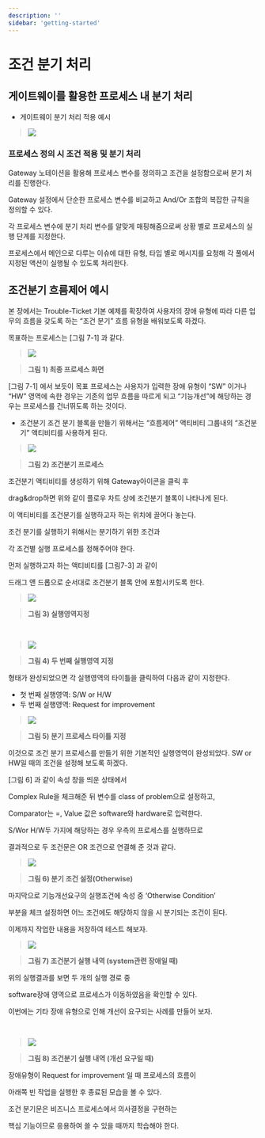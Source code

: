 ```yaml
---
description: ''
sidebar: 'getting-started'
---
```


# 조건 분기 처리

## 게이트웨이를 활용한 프로세스 내 분기 처리

- 게이트웨이 분기 처리 적용 예시

>![](../../../uengine-image/condition.jpeg)

### 프로세스 정의 시 조건 적용 및 분기 처리

Gateway 노테이션을 활용해 프로세스 변수를 정의하고 조건을 설정함으로써 분기 처리를 진행한다.

Gateway 설정에서 단순한 프로세스 변수를 비교하고 And/Or 조합의 복잡한 규칙을 정의할 수 있다.

각 프로세스 변수에 분기 처리 변수를 알맞게 매핑해줌으로써 상황 별로 프로세스의 실행 단계를 지정한다.

프로세스에서 메인으로 다루는 이슈에 대한 유형, 타입 별로 메시지를 요청해 각 풀에서 지정된 액션이 실행될 수 있도록 처리한다.

## 조건분기 흐름제어 예시

본 장에서는 Trouble-Ticket 기본 예제를 확장하여 사용자의 장애 유형에 따라 다른 업무의 흐름을 갖도록 하는 “조건 분기” 흐름 유형을 배워보도록 하겠다.

목표하는 프로세스는 [그림 7-1] 과 같다.

>![](../../../uengine-image/76-1.png)

>**그림 1) 최종 프로세스 화면**

[그림 7-1] 에서 보듯이 목표 프로세스는 사용자가 입력한 장애 유형이 “SW” 이거나 “HW” 영역에 속한 경우는 기존의 업무 흐름을 따르게 되고 “기능개선”에 해당하는 경우는 프로세스를 건너뛰도록 하는 것이다.

- 조건분기
조건 분기 블록을 만들기 위해서는 “흐름제어” 액티비티 그룹내의 “조건분기” 액티비티를 사용하게 된다.


>![](../../../uengine-image/77-1.png)

>**그림 2) 조건분기 프로세스**

조건분기 액티비티를 생성하기 위해 Gateway아이콘을 클릭 후

drag&drop하면 위와 같이 플로우 차트 상에 조건분기 블록이 나타나게 된다.

이 액티비티를 조건분기를 실행하고자 하는 위치에 끌어다 놓는다.

조건 분기를 실행하기 위해서는 분기하기 위한 조건과

각 조건별 실행 프로세스를 정해주어야 한다.

먼저 실행하고자 하는 액티비티를 [그림7-3] 과 같이

드래그 앤 드롭으로 순서대로 조건분기 블록 안에 포함시키도록 한다.


>![](../../../uengine-image/78-1.png)

>**그림 3) 실행영역지정**

<br>

>![](../../../uengine-image/79-1.png)

>**그림 4) 두 번째 실행영역 지정**


형태가 완성되었으면 각 실행영역의 타이틀을 클릭하여 다음과 같이 지정한다.

- 첫 번째 실행영역: S/W or H/W
- 두 번째 실행영역: Request for improvement


>![](../../../uengine-image/80-1.png)

>**그림 5) 분기 프로세스 타이틀 지정**

이것으로 조건 분기 프로세스를 만들기 위한 기본적인 실행영역이 완성되었다.
SW or HW일 때의 조건을 설정해 보도록 하겠다.

[그림 6] 과 같이 속성 창을 띄운 상태에서

Complex Rule을 체크해준 뒤 변수를 class of problem으로 설정하고,

Comparator는 =, Value 값은 software와 hardware로 입력한다.

S/Wor H/W두 가지에 해당하는 경우 우측의 프로세스를 실행하므로

결과적으로 두 조건문은 OR 조건으로 연결해 준 것과 같다.



>![](../../../uengine-image/81-1.png)

<!-- >![](../../../uengine-image/82.png) -->

>**그림 6) 분기 조건 설정(Otherwise)**

마지막으로 기능개선요구의 실행조건에 속성 중 ‘Otherwise Condition’

부분을 체크 설정하면 어느 조건에도 해당하지 않을 시 분기되는 조건이 된다.

이제까지 작업한 내용을 저장하여 테스트 해보자.



<!-- >![](../../../uengine-image/83.png) -->

>![](../../../uengine-image/85-1.png)

>**그림 7) 조건분기 실행 내역 (system관련 장애일 때)**

위의 실행결과를 보면 두 개의 실행 경로 중

software장애 영역으로 프로세스가 이동하였음을 확인할 수 있다.

이번에는 기타 장애 유형으로 인해 개선이 요구되는 사례를 만들어 보자.

<br>

<!-- >![](../../../uengine-image/85-1.png) -->

>![](../../../uengine-image/86-1.png)

>**그림 8) 조건분기 실행 내역 (개선 요구일 때)**

장애유형이 Request for improvement 일 때 프로세스의 흐름이

아래쪽 빈 작업을 실행한 후 종료된 모습을 볼 수 있다.

조건 분기문은 비즈니스 프로세스에서 의사결정을 구현하는

핵심 기능이므로 응용하여 쓸 수 있을 때까지 학습해야 한다.